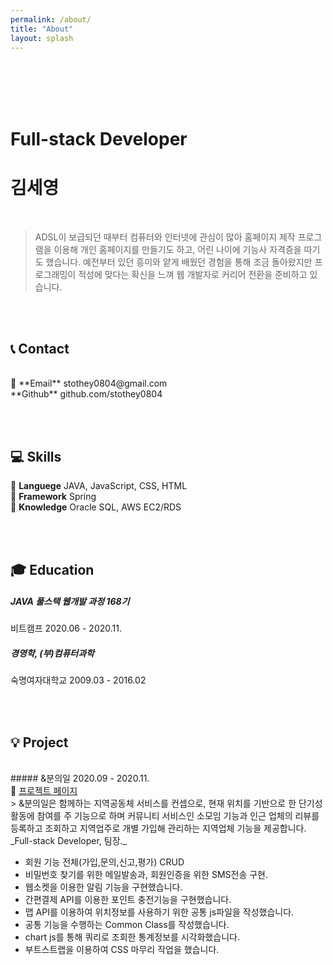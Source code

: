 ```yaml
---
permalink: /about/
title: "About"
layout: splash
---
```


<br><br><br><br>

# Full-stack Developer
# 김세영

<br>

> ADSL이 보급되던 때부터 컴퓨터와 인터넷에 관심이 많아 홈페이지 제작 프로그램을 이용해 개인 홈페이지를 만들기도 하고, 어린 나이에 기능사 자격증을 따기도 했습니다. 예전부터 있던 흥미와 얕게 배웠던 경험을 통해 조금 돌아왔지만 프로그래밍이 적성에 맞다는 확신을 느껴 웹 개발자로 커리어 전환을 준비하고 있습니다.

<br><br>

## 📞 Contact

<br>
📧 **Email**   stothey0804@gmail.com<br>
<i class="fab fa-github"></i> **Github**  github.com/stothey0804<br>

<br><br>

## 💻 Skills

📖 **Languege**    JAVA, JavaScript, CSS, HTML<br>
🔨 **Framework**   Spring<br>
🧠 **Knowledge**   Oracle SQL, AWS EC2/RDS<br>

<br><br>

## 🎓 Education

##### JAVA 풀스택 웹개발 과정 168기
비트캠프
2020.06 - 2020.11.

##### 경영학, (부)컴퓨터과학
숙명여자대학교 
2009.03 - 2016.02

<br><br>

## 💡 Project
<br>
##### &분의일
2020.09 - 2020.11.<br>
🔗 <a href="http://stothey0804.github.io/project">프로젝트 페이지</a>
<br>
> &분의일은 함께하는 지역공동체 서비스를 컨셉으로, 현재 위치를 기반으로 한 단기성 활동에 참여를 주 기능으로 하며 커뮤니티 서비스인 소모임 기능과 인근 업체의 리뷰를 등록하고 조회하고 지역업주로 개별 가입해 관리하는 지역업체 기능을 제공합니다.
<br>
_Full-stack Developer, 팀장._

- 회원 기능 전체(가입,문의,신고,평가) CRUD
- 비밀번호 찾기를 위한 메일발송과, 회원인증을 위한 SMS전송 구현.
- 웹소켓을 이용한 알림 기능을 구현했습니다.
- 간편결제 API를 이용한 포인트 충전기능을 구현했습니다.
- 맵 API를 이용하여 위치정보를 사용하기 위한 공통 js파일을 작성했습니다.
- 공통 기능을 수행하는 Common Class를 작성했습니다.
- chart js를 통해 쿼리로 조회한 통계정보를 시각화했습니다.
- 부트스트랩을 이용하여 CSS 마무리 작업을 했습니다.